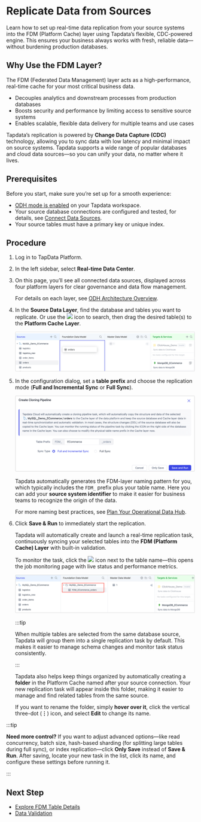# Replicate Data from Sources

Learn how to set up real-time data replication from your source systems into the FDM (Platform Cache) layer using Tapdata’s flexible, CDC-powered engine. This ensures your business always works with fresh, reliable data—without burdening production databases.

## Why Use the FDM Layer?

The FDM (Federated Data Management) layer acts as a high-performance, real-time cache for your most critical business data.

- Decouples analytics and downstream processes from production databases
- Boosts security and performance by limiting access to sensitive source systems
- Enables scalable, flexible data delivery for multiple teams and use cases

Tapdata’s replication is powered by **Change Data Capture (CDC)** technology, allowing you to sync data with low latency and minimal impact on source systems. Tapdata supports a wide range of popular databases and cloud data sources—so you can unify your data, no matter where it lives.

## Prerequisites

Before you start, make sure you’re set up for a smooth experience:

- [ODH mode is enabled](../set-up-odh.md) on your Tapdata workspace.
- Your source database connections are configured and tested, for details, see [Connect Data Sources](../../connectors/README.md).
- Your source tables must have a primary key or unique index.

## Procedure

1. Log in to TapData Platform.

2. In the left sidebar, select **Real-time Data Center**.

3. On this page, you’ll see all connected data sources, displayed across four platform layers for clear governance and data flow management.

    For details on each layer, see [ODH Architecture Overview](https://docs.tapdata.net/user-guide/real-time-data-hub/daas-mode/enable-daas-mode).

4. In the **Source Data Layer**, find the database and tables you want to replicate.
    Or use the <img src='/img/search_icon.png'></img> icon to search, then drag the desired table(s) to the **Platform Cache Layer**.

    ![Drag table to FMD](../../images/drag_table_to_fdm.png)
    
5. In the configuration dialog, set a **table prefix** and choose the replication mode (**Full and Incremental Sync** or **Full Sync**).
   
    ![Setting FDM task](../../images/choose_replication_mode.png)
    
    Tapdata automatically generates the FDM-layer naming pattern for you, which typically includes the `FDM_` prefix plus your table name.
    Here you can add your **source system identifier** to make it easier for business teams to recognize the origin of the data.
    
    For more naming best practices, see [Plan Your Operational Data Hub](../plan-data-platform.md).
    
6. Click **Save & Run** to immediately start the replication.
   
    Tapdata will automatically create and launch a real-time replication task, continuously syncing your selected tables into the **FDM (Platform Cache) Layer** with built-in validation.
    
    To monitor the task, click the <img src='/img/detail_icon.png'></img> icon next to the table name—this opens the job monitoring page with live status and performance metrics.
    
    ![FDM Category](../../images/fdm_category.png)
    
    :::tip
    
    When multiple tables are selected from the same database source, Tapdata will group them into a single replication task by default. This makes it easier to manage schema changes and monitor task status consistently.
    
    :::
    
    Tapdata also helps keep things organized by automatically creating a **folder** in the Platform Cache named after your source connection. Your new replication task will appear inside this folder, making it easier to manage and find related tables from the same source.
    
    If you want to rename the folder, simply **hover over it**, click the vertical three-dot (**⋮**) icon, and select **Edit** to change its name.
    
    
    

:::tip

**Need more control?**
If you want to adjust advanced options—like read concurrency, batch size, hash-based sharding (for splitting large tables during full sync), or index replication—click **Only Save** instead of **Save & Run**.
After saving, locate your new task in the list, click its name, and configure these settings before running it.

:::

## Next Step

- [Explore FDM Table Details](explore-fdm-tables.md)
- [Data Validation](validate-data-quality.md)